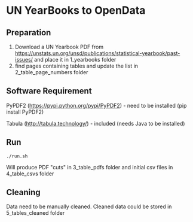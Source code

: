 # UN YearBooks to OpenData

## Preparation
1. Download a UN Yearbook PDF from https://unstats.un.org/unsd/publications/statistical-yearbook/past-issues/ and place it in 1_yearbooks folder 
2. find pages containing tables and update the list in 2_table_page_numbers folder

## Software Requirement
PyPDF2 (https://pypi.python.org/pypi/PyPDF2) - need to be installed (pip install PyPDF2)

Tabula (http://tabula.technology/) - included (needs Java to be installed)

## Run 
``` 
./run.sh
```
Will produce PDF "cuts" in 3_table_pdfs folder and initial csv files in 4_table_csvs folder

## Cleaning
Data need to be manually cleaned. Cleaned data could be stored in 5_tables_cleaned folder
